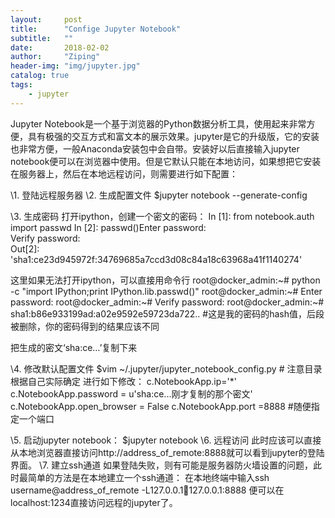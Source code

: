 ```yaml
---
layout:     post
title:      "Confige Jupyter Notebook"
subtitle:   ""
date:       2018-02-02
author:     "Ziping"
header-img: "img/jupyter.jpg"
catalog: true
tags:
    - jupyter
---
```


Jupyter Notebook是一个基于浏览器的Python数据分析工具，使用起来非常方便，具有极强的交互方式和富文本的展示效果。jupyter是它的升级版，它的安装也非常方便，一般Anaconda安装包中会自带。安装好以后直接输入jupyter notebook便可以在浏览器中使用。但是它默认只能在本地访问，如果想把它安装在服务器上，然后在本地远程访问，则需要进行如下配置：

\1. 登陆远程服务器
\2. 生成配置文件
$jupyter notebook --generate-config

\3. 生成密码
打开ipython，创建一个密文的密码：
In [1]: from notebook.auth import passwd 
In [2]: passwd()Enter password:  
Verify password:  
Out[2]: 'sha1:ce23d945972f:34769685a7ccd3d08c84a18c63968a41f1140274'

这里如果无法打开ipython，可以直接用命令行
root@docker_admin:~# python -c "import IPython;print IPython.lib.passwd()" 
root@docker_admin:~# Enter password: 
root@docker_admin:~# Verify password: 
root@docker_admin:~# sha1:b86e933199ad:a02e9592e59723da722.. #这是我的密码的hash值，后段被删除，你的密码得到的结果应该不同

把生成的密文‘sha:ce…’复制下来

\4. 修改默认配置文件
$vim ~/.jupyter/jupyter_notebook_config.py  # 注意目录根据自己实际确定
进行如下修改：
c.NotebookApp.ip='*'
c.NotebookApp.password = u'sha:ce...刚才复制的那个密文'
c.NotebookApp.open_browser = False 
c.NotebookApp.port =8888 #随便指定一个端口

\5. 启动jupyter notebook：
$jupyter notebook
\6. 远程访问
此时应该可以直接从本地浏览器直接访问http://address_of_remote:8888就可以看到jupyter的登陆界面。
\7. 建立ssh通道
如果登陆失败，则有可能是服务器防火墙设置的问题，此时最简单的方法是在本地建立一个ssh通道： 
在本地终端中输入ssh username@address_of_remote -L127.0.0.1:1234:127.0.0.1:8888 
便可以在localhost:1234直接访问远程的jupyter了。
